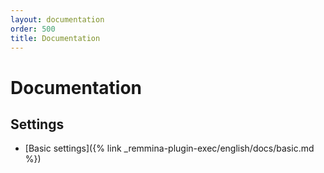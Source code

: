 ```yaml
---
layout: documentation
order: 500
title: Documentation
---
```

# Documentation

## Settings

* [Basic settings]({% link _remmina-plugin-exec/english/docs/basic.md %})
